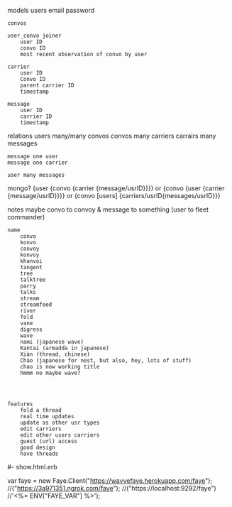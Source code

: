 models
    users
        email
        password

    convos

    user_convo joiner
        user ID
        convo ID
        most recent observation of convo by user

    carrier
        user ID
        Convo ID
        parent carrier ID
        timestamp

    message
        user ID
        carrier ID
        timestamp

relations
    users many/many convos
    convos many carriers
    carrairs many messages

    message one user
    message one carrier

    user many messages



mongo?
    {user {convo {carrier {message/usrID}}}}
    or
    {convo {user {carrier {message/usrID}}}}
    or
    {convo [users] {carriers/usrID{messages/usrID}}}




notes
    maybe convo to convoy & message to something  (user to fleet commander)

    name
        convo
        konvo
        convoy
        konvoy
        khanvoi
        tangent
        tree
        talktree
        parry
        talks
        stream
        streamfeed
        river
        fold
        vane
        digress
        wave
        nami (japanese wave)
        Kantai (armadda in japanese)
        Xiàn (thread, chinese)
        Cháo (japanese for nest, but also, hey, lots of stuff)
        chao is now working title
        hmmm no maybe wave?
        



    features
        fold a thread
        real time updates
        update as other usr types
        edit carriers
        edit other users carriers
        guest (url) access
        good design
        have threads


#- show.html.erb

var faye = new Faye.Client("https://wavvefaye.herokuapp.com/faye");
//("https://3a971351.ngrok.com/faye");
//("https://localhost:9292/faye") 
//'<%= ENV["FAYE_VAR"] %>');

